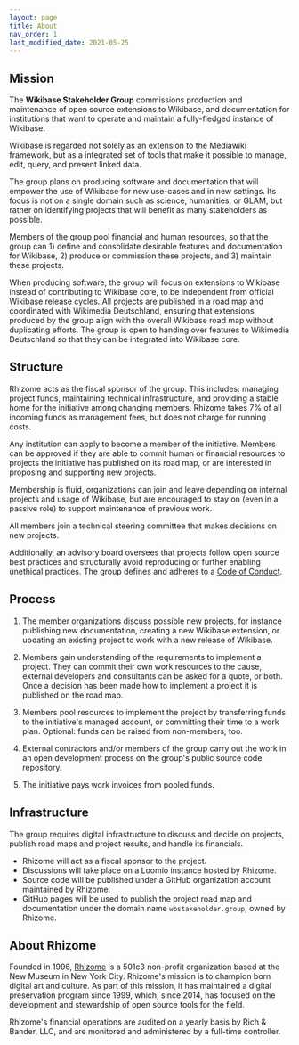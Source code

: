 ```yaml
---
layout: page
title: About
nav_order: 1
last_modified_date: 2021-05-25
---
```


## Mission

The **Wikibase Stakeholder Group** commissions production and maintenance of open source extensions to Wikibase, and documentation for institutions that want to operate and maintain a fully-fledged instance of Wikibase.

Wikibase is regarded not solely as an extension to the Mediawiki framework, but as a integrated set of tools that make it possible to manage, edit, query, and present linked data.

The group plans on producing software and documentation that will empower the use of Wikibase for new use-cases and in new settings. Its focus is not on a single domain such as science, humanities, or GLAM, but rather on identifying projects that will benefit as many stakeholders as possible.

Members of the group pool financial and human resources, so that the group can 1) define and consolidate desirable features and documentation for Wikibase, 2) produce or commission these projects, and 3) maintain these projects.

When producing software, the group will focus on extensions to Wikibase instead of contributing to Wikibase core, to be independent from official Wikibase release cycles. All projects are published in a road map and coordinated with Wikimedia Deutschland, ensuring that extensions produced by the group align with the overall Wikibase road map without duplicating efforts. The group is open to handing over features to Wikimedia Deutschland so that they can be integrated into Wikibase core.

## Structure

Rhizome acts as the fiscal sponsor of the group. This includes: managing project funds, maintaining technical infrastructure, and providing a stable home for the initiative among changing members. Rhizome takes 7% of all incoming funds as management fees, but does not charge for running costs.

Any institution can apply to become a member of the initiative. Members can be approved if they are able to commit human or financial resources to projects the initiative has published on its road map, or are interested in proposing and supporting new projects.

Membership is fluid, organizations can join and leave depending on internal projects and usage of Wikibase, but are encouraged to stay on (even in a passive role) to support maintenance of previous work.

All members join a technical steering committee that makes decisions on new projects.

Additionally, an advisory board oversees that projects follow open source best practices and structurally avoid reproducing or further enabling unethical practices. The group defines and adheres to a [Code of Conduct](code-of-conduct).

## Process

1. The member organizations discuss possible new projects, for instance publishing new documentation, creating a new Wikibase extension, or updating an existing project to work with a new release of Wikibase.

2. Members gain understanding of the requirements to implement a project. They can commit their own work resources to the cause, external developers and consultants can be asked for a quote, or both. Once a decision has been made how to implement a project it is published on the road map.

3. Members pool resources to implement the project by transferring funds to the initiative's managed account, or committing their time to a work plan. Optional: funds can be raised from non-members, too.

4. External contractors and/or members of the group carry out the work in an open development process on the group's public source code repository.

5. The initiative pays work invoices from pooled funds.

## Infrastructure

The group requires digital infrastructure to discuss and decide on projects, publish road maps and project results, and handle its financials.

- Rhizome will act as a fiscal sponsor to the project.
- Discussions will take place on a Loomio instance hosted by Rhizome.
- Source code will be published under a GitHub organization account maintained by Rhizome.
- GitHub pages will be used to publish the project road map and documentation under the domain name `wbstakeholder.group`, owned by Rhizome.

## About Rhizome

Founded in 1996, [Rhizome](https://rhizome.org/) is a 501c3 non-profit organization based at the New Museum in New York City. Rhizome's mission is to champion born digital art and culture. As part of this mission, it has maintained a digital preservation program since 1999, which, since 2014, has focused on the development and stewardship of open source tools for the field. 

Rhizome's financial operations are audited on a yearly basis by Rich & Bander, LLC, and are monitored and administered by a full-time controller. 
